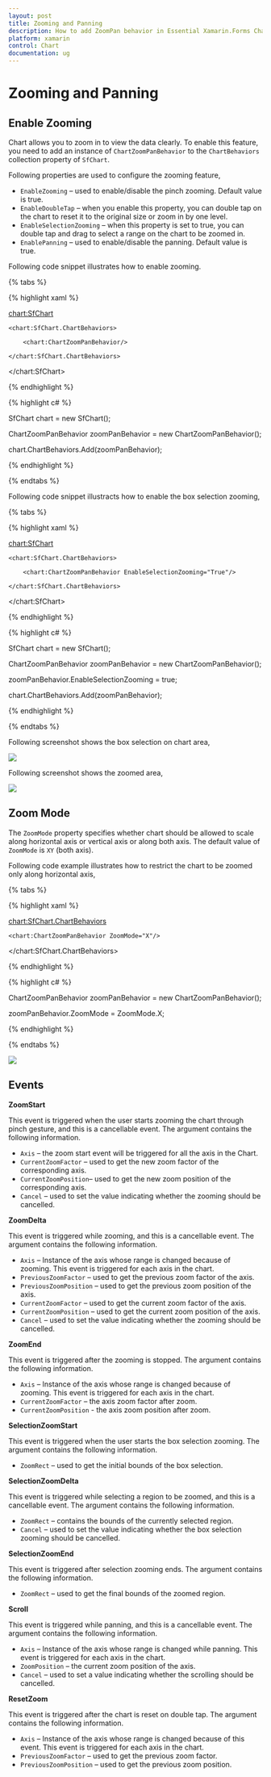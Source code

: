 ```yaml
---
layout: post
title: Zooming and Panning
description: How to add ZoomPan behavior in Essential Xamarin.Forms Chart
platform: xamarin
control: Chart
documentation: ug
---
```


# Zooming and Panning

## Enable Zooming

Chart allows you to zoom in to view the data clearly. To enable this feature, you need to add an instance of `ChartZoomPanBehavior` to the `ChartBehaviors` collection property of `SfChart`.

Following properties are used to configure the zooming feature,

* `EnableZooming` – used to enable/disable the pinch zooming. Default value is true. 
* `EnableDoubleTap` – when you enable this property, you can double tap on the chart to reset it to the original size or zoom in by one level.
* `EnableSelectionZooming` – when this property is set to true, you can double tap and drag to select a range on the chart to be zoomed in.
* `EnablePanning` – used to enable/disable the panning. Default value is true.

Following code snippet illustrates how to enable zooming.

{% tabs %} 

{% highlight xaml %}

<chart:SfChart>

	<chart:SfChart.ChartBehaviors>
	
		<chart:ChartZoomPanBehavior/>
		
	</chart:SfChart.ChartBehaviors>
	
</chart:SfChart>

{% endhighlight %}

{% highlight c# %}

SfChart chart = new SfChart();

ChartZoomPanBehavior zoomPanBehavior = new ChartZoomPanBehavior();

chart.ChartBehaviors.Add(zoomPanBehavior);

{% endhighlight %}

{% endtabs %}

Following code snippet illustracts how to enable the box selection zooming,

{% tabs %} 

{% highlight xaml %}

<chart:SfChart>

	<chart:SfChart.ChartBehaviors>

		<chart:ChartZoomPanBehavior EnableSelectionZooming="True"/>

	</chart:SfChart.ChartBehaviors>

</chart:SfChart>

{% endhighlight %}

{% highlight c# %}

SfChart chart = new SfChart();

ChartZoomPanBehavior zoomPanBehavior = new ChartZoomPanBehavior();

zoomPanBehavior.EnableSelectionZooming = true;

chart.ChartBehaviors.Add(zoomPanBehavior);

{% endhighlight %}

{% endtabs %}

Following screenshot shows the box selection on chart area,

![](zoompan_images/zoompan_img1.png)

Following screenshot shows the zoomed area,

![](zoompan_images/zoompan_img2.png)

## Zoom Mode

The `ZoomMode` property specifies whether chart should be allowed to scale along horizontal axis or vertical axis or along both axis. The default value of `ZoomMode` is `XY` (both axis).

Following code example illustrates how to restrict the chart to be zoomed only along horizontal axis,

{% tabs %} 

{% highlight xaml %}

<chart:SfChart.ChartBehaviors>

	<chart:ChartZoomPanBehavior ZoomMode="X"/>

</chart:SfChart.ChartBehaviors>

{% endhighlight %}

{% highlight c# %}

ChartZoomPanBehavior zoomPanBehavior = new ChartZoomPanBehavior();

zoomPanBehavior.ZoomMode = ZoomMode.X;

{% endhighlight %}

{% endtabs %}

![](zoompan_images/zoompan_img3.png)

## Events

**ZoomStart**

This event is triggered when the user starts zooming the chart through pinch gesture, and this is a cancellable event. The argument contains the following information.

* `Axis` – the zoom start event will be triggered for all the axis in the Chart.
* `CurrentZoomFactor` – used to get the new zoom factor of the corresponding axis.
* `CurrentZoomPosition`– used to get the new zoom position of the corresponding axis.
* `Cancel` – used to set the value indicating whether the zooming should be cancelled.

**ZoomDelta**

This event is triggered while zooming, and this is a cancellable event. The argument contains the following information.

* `Axis` – Instance of the axis whose range is changed because of zooming. This event is triggered for each axis in the chart.
* `PreviousZoomFactor` – used to get the previous zoom factor of the axis.
* `PreviousZoomPosition` – used to get the previous zoom position of the axis.
* `CurrentZoomFactor` – used to get the current zoom factor of the axis.
* `CurrentZoomPosition` – used to get the current zoom position of the axis.
* `Cancel` – used to set the value indicating whether the zooming should be cancelled.

**ZoomEnd**

This event is triggered after the zooming is stopped. The argument contains the following information.

* `Axis` – Instance of the axis whose range is changed because of zooming. This event is triggered for each axis in the chart.
* `CurrentZoomFactor` – the axis zoom factor after zoom.
* `CurrentZoomPosition` - the axis zoom position after zoom.

**SelectionZoomStart**

This event is triggered when the user starts the box selection zooming. The argument contains the following information.

* `ZoomRect` – used to get the initial bounds of the box selection.

**SelectionZoomDelta**

This event is triggered while selecting a region to be zoomed, and this is a cancellable event. The argument contains the following information.

* `ZoomRect` – contains the bounds of the currently selected region.
* `Cancel` – used to set the value indicating whether the box selection zooming should be cancelled.

**SelectionZoomEnd**

This event is triggered after selection zooming ends. The argument contains the following information.

* `ZoomRect` – used to get the final bounds of the zoomed region.

**Scroll**

This event is triggered while panning, and this is a cancellable event. The argument contains the following information.

* `Axis` – Instance of the axis whose range is changed while panning. This event is triggered for each axis in the chart.
* `ZoomPosition` – the current zoom position of the axis.
* `Cancel` – used to set a value indicating whether the scrolling should be cancelled.

**ResetZoom**

This event is triggered after the chart is reset on double tap. The argument contains the following information.

* `Axis` – Instance of the axis whose range is changed because of this event. This event is triggered for each axis in the chart.
* `PreviousZoomFactor` – used to get the previous zoom factor.
* `PreviousZoomPosition` – used to get the previous zoom position.
